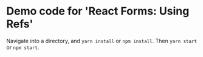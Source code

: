 # Demo code for 'React Forms: Using Refs'

Navigate into a directory, and `yarn install` or `npm install`.
Then `yarn start` or `npm start`.
